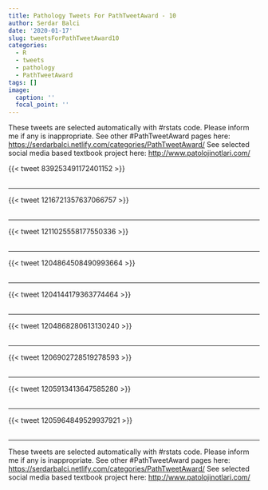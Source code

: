 ```yaml
---
title: Pathology Tweets For PathTweetAward - 10
author: Serdar Balci
date: '2020-01-17'
slug: tweetsForPathTweetAward10
categories:
  - R
  - tweets
  - pathology
  - PathTweetAward
tags: []
image:
  caption: ''
  focal_point: ''
---
```



These tweets are selected automatically with #rstats code. Please inform me if any is inappropriate.
See other #PathTweetAward pages here: https://serdarbalci.netlify.com/categories/PathTweetAward/ 
See selected social media based textbook project here: http://www.patolojinotlari.com/

{{< tweet 839253491172401152 >}}
<br>
<br>
<hr>
{{< tweet 1216721357637066757 >}}
<br>
<br>
<hr>
{{< tweet 1211025558177550336 >}}
<br>
<br>
<hr>
{{< tweet 1204864508490993664 >}}
<br>
<br>
<hr>
{{< tweet 1204144179363774464 >}}
<br>
<br>
<hr>
{{< tweet 1204868280613130240 >}}
<br>
<br>
<hr>
{{< tweet 1206902728519278593 >}}
<br>
<br>
<hr>
{{< tweet 1205913413647585280 >}}
<br>
<br>
<hr>
{{< tweet 1205964849529937921 >}}
<br>
<br>
<hr>


These tweets are selected automatically with #rstats code. Please inform me if any is inappropriate.
See other #PathTweetAward pages here: https://serdarbalci.netlify.com/categories/PathTweetAward/ 
See selected social media based textbook project here: http://www.patolojinotlari.com/

